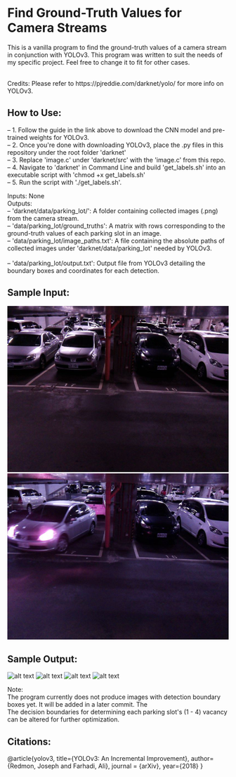 # Find Ground-Truth Values for Camera Streams #
This is a vanilla program to find the ground-truth values of a camera stream in conjunction with YOLOv3. This program was written to suit the needs of my specific project. Feel free to change it to fit for other cases. 

<br/>
Credits: Please refer to https://pjreddie.com/darknet/yolo/ for more info on YOLOv3.

## How to Use:
– 1. Follow the guide in the link above to download the CNN model and pre-trained weights for YOLOv3.<br/>
– 2. Once you're done with downloading YOLOv3, place the .py files in this repository under the root folder 'darknet'<br/>
– 3. Replace 'image.c' under 'darknet/src' with the 'image.c' from this repo.<br/>
– 4. Navigate to 'darknet' in Command Line and build 'get_labels.sh' into an executable script with 'chmod +x get_labels.sh'<br/>
– 5. Run the script with './get_labels.sh'.<br/>

Inputs: None<br/>
Outputs:<br/>
– 'darknet/data/parking_lot/': A folder containing collected images (.png) from the camera stream.<br/>
– 'data/parking_lot/ground_truths': A matrix with rows corresponding to the ground-truth values of each parking slot in an image.<br/>
– 'data/parking_lot/image_paths.txt': A file containing the absolute paths of collected images under 'darknet/data/parking_lot' needed by YOLOv3.<br/>  
– 'data/parking_lot/output.txt': Output file from YOLOv3 detailing the boundary boxes and coordinates for each detection.<br/>

## Sample Input:
![alt text](https://github.com/hankchau/camera_ground_truths_generator/blob/main/parking_lot_sample/image01.png)
![alt text](https://github.com/hankchau/camera_ground_truths_generator/blob/main/parking_lot_sample/image04.png)

## Sample Output:
![alt text](https://github.com/hankchau/camera_ground_truths_generator/blob/main/parking_lot_sample/predictions01.jpg)
![alt text](https://github.com/hankchau/camera_ground_truths_generator/blob/main/parking_lot_sample/predictions04.jpg)
![alt text](https://github.com/hankchau/camera_ground_truths_generator/blob/main/parking_lot_sample/output.png)
![alt text](https://github.com/hankchau/camera_ground_truths_generator/blob/main/parking_lot_sample/ground_truths.jpg)


Note:<br/>
The program currently does not produce images with detection boundary boxes yet. It will be added in a later commit. The<br/>
The decision boundaries for determining each parking slot's (1 - 4) vacancy can be altered for further optimization.<br/>

## Citations: 
@article{yolov3,
  title={YOLOv3: An Incremental Improvement},
  author={Redmon, Joseph and Farhadi, Ali},
  journal = {arXiv},
  year={2018}
}
